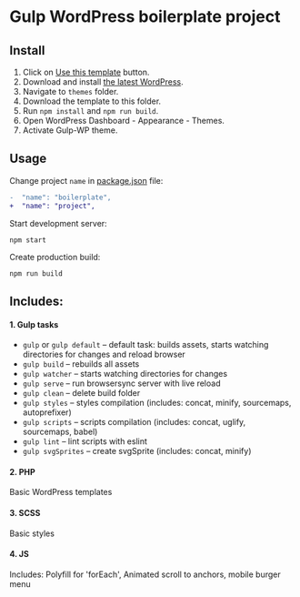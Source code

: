 # Gulp WordPress boilerplate project

## Install

1. Click on [Use this template](https://github.com/petersonby/gulp-wordpress/generate) button.
2. Download and install [the latest WordPress](https://wordpress.org/download/).
3. Navigate to `themes` folder.
4. Download the template to this folder.
5. Run `npm install` and `npm run build`.
6. Open WordPress Dashboard - Appearance - Themes.
7. Activate Gulp-WP theme.

## Usage

Change project `name` in [package.json](https://github.com/petersonby/gulp-wordpress/blob/master/package.json) file:
```diff
-  "name": "boilerplate",
+  "name": "project",
```

Start development server:
```
npm start
```
Create production build:
```
npm run build
```

## Includes:
#### 1. Gulp tasks
  * `gulp` or `gulp default` – default task: builds assets, starts watching directories for changes and reload browser
  * `gulp build` – rebuilds all assets
  * `gulp watcher` – starts watching directories for changes
  * `gulp serve` – run browsersync server with live reload
  * `gulp clean` – delete build folder
  * `gulp styles` – styles compilation (includes: concat, minify, sourcemaps, autoprefixer)
  * `gulp scripts` – scripts compilation (includes: concat, uglify, sourcemaps, babel)
  * `gulp lint` – lint scripts with eslint
  * `gulp svgSprites` – create svgSprite (includes: concat, minify)
#### 2. PHP
  Basic WordPress templates
#### 3. SCSS
  Basic styles
#### 4. JS
  Includes: Polyfill for 'forEach', Animated scroll to anchors, mobile burger menu

